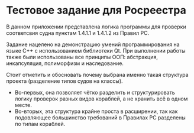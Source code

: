 # Тестовое задание для Росреестра

В данном приложении представлена логика программы для проверки соответсвия судна пунктам 1.4.1.1 и 1.4.1.2 из Правил РС.

Задание нацелено на демонстрацию умений программирования на языке C++ с использованием библиотеки Qt. При выполнении работы также были использованы все принципы ООП: абстракция, инкапсуляция, полиморфизм и наследование.

Стоит отметить и обосновать почему выбрана именно такая структура проекта (разделение типов судов на классы). 
- Во-первых, она позволяет чётко разделить и структурировать логику проверок разных видов кораблей, а не хранить всё в одном месте. 
- Во-вторых, эта структура крайне проста в расширении, так как подовляющее большинство требований в Правилах РС разделены по типам кораблей.